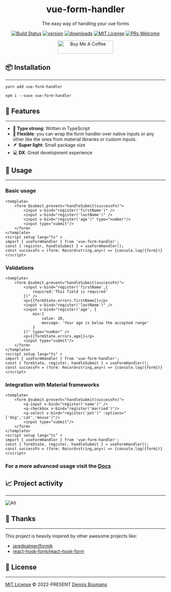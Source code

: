 
<div align="center">
	<object data="https://vue-form-handler.com/favicon.png"></object>
	<h1>vue-form-handler</h1>
	
The easy way of handling your vue forms

[![Build Status](https://github.com/dbssman/vue-form-handler/actions/workflows/node.js.yml/badge.svg)](https://github.com/dbssman/vue-form-handler/actions/workflows/node.js.yml)
[![version](https://img.shields.io/npm/v/vue-form-handler.svg?style=flat-square)](https://www.npmjs.com/package/vue-form-handler)
[![downloads](https://img.shields.io/npm/dm/vue-form-handler.svg?style=flat-square)](http://npm-stat.com/charts.html?package=vue-form-handler&from=2023-01-20)
[![MIT License](https://img.shields.io/npm/l/vue-form-handler.svg?style=flat-square)](https://github.com/dbssman/vue-form-handler/blob/master/License.md)
[![PRs Welcome](https://img.shields.io/badge/PRs-welcome-brightgreen.svg?style=flat-square)](http://makeapullrequest.com)

<a href="https://www.buymeacoffee.com/dbssman" target="_blank"><img src="https://cdn.buymeacoffee.com/buttons/default-orange.png" alt="Buy Me A Coffee" height="41" width="174"></a>
</div>


## 📦 Installation
---
``` yarn add vue-form-handler ```

``` npm i --save vue-form-handler ```

## 🚀 Features
---
- 💪 **Type strong**: Written in TypeScript
- 🔩 **Flexible**: you can wrap the form handler over native inputs or any other like the ones from material libraries or custom inputs.
- 🪶 **Super light**: Small package size
- 💻 **DX**: Great development experience

## 🦄 Usage
---
### Basic usage

```vue
<template>
	<form @submit.prevent="handleSubmit(successFn)">
		<input v-bind="register('firstName')" />
		<input v-bind="register('lastName')" />
		<input v-bind="register('age')" type="number"/>
		<input type="submit"/>
	</form>
</template>
<script setup lang="ts" >
import { useFormHandler } from 'vue-form-handler';
const { register, handleSubmit } = useFormHandler();
const successFn = (form: Record<string,any>) => {console.log({form})}
</script>
```

### Validations

```vue
<template>
	<form @submit.prevent="handleSubmit(successFn)">
		<input v-bind="register('firstName',{
			required:'This field is required'
		})" />
		<p>{{formState.errors.firstName}}</p>
		<input v-bind="register('lastName')" />
		<input v-bind="register('age', {
			min:{
				value: 18,
				message: 'Your age is below the accepted range'
			}
		})" type="number" />
		<p>{{formState.errors.age}}</p>
		<input type="submit"/>
	</form>
</template>
<script setup lang="ts" >
import { useFormHandler } from 'vue-form-handler';
const { formState, register, handleSubmit } = useFormHandler();
const successFn = (form: Record<string,any>) => {console.log({form})}
</script>
```

### Integration with Material frameworks

```vue
<template>
	<form @submit.prevent="handleSubmit(successFn)">
		<q-input v-bind="register('name')" />
		<q-checkbox v-bind="register('married')"/>
		<q-select v-bind="register('pet')" :options="['dog','cat','mouse']"/>
		<input type="submit"/>
	</form>
</template>
<script setup lang="ts" >
import { useFormHandler } from 'vue-form-handler';
const { formState, register, handleSubmit } = useFormHandler();
const successFn = (form: Record<string,any>) => {console.log({form})}
</script>
```

### For a more advanced usage visit the [Docs](https://vue-form-handler.com)

## 📈 Project activity
---
![Alt](https://repobeats.axiom.co/api/embed/d0da4b79bde282068c5f3da3505091b1447a1f6c.svg "Repobeats analytics image")

## 💜 Thanks
---
This project is heavily inspired by other awesome projects like:
- [jaredpalmer/formik](https://github.com/jaredpalmer/formik)
- [react-hook-form/react-hook-form](https://github.com/react-hook-form/react-hook-form)

## 📄 License
---
[MIT License](https://github.com/dbssman/vue-form-handler/blob/master/License.md) © 2022-PRESENT [Dennis Bosmans](https://github.com/dbssman)